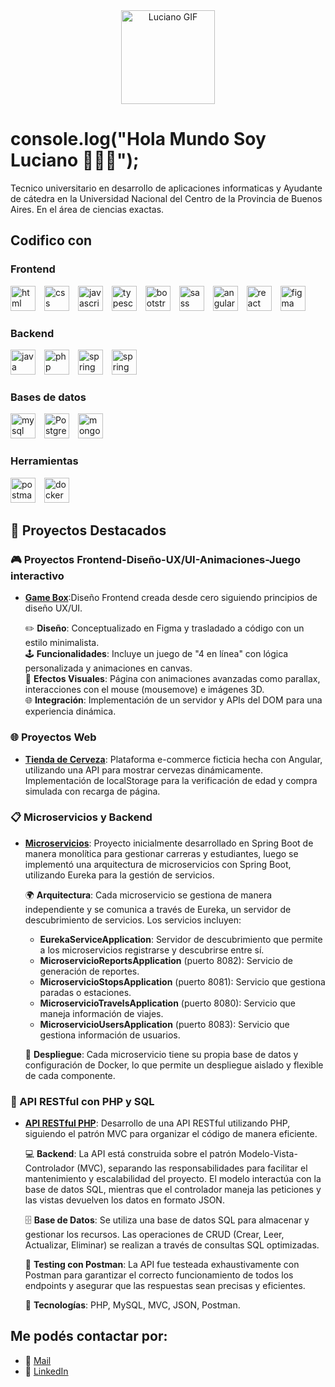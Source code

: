 <div align="center">
  <img height="150" src="https://private-user-images.githubusercontent.com/74038190/250967624-b3fef2db-e671-4610-bb84-1d65533dc5fb.gif" alt="Luciano GIF" />
</div>

<h1 align="left">console.log("Hola Mundo Soy Luciano 👋👨‍💻");</h1>

<p align="left">Tecnico universitario en desarrollo de aplicaciones informaticas y Ayudante de cátedra en la Universidad Nacional del Centro de la Provincia de Buenos Aires. En el área de ciencias exactas.</p>

<h2 align="left">Codifico con</h2>

### Frontend
<div align="left">
  <img src="https://cdn.jsdelivr.net/gh/devicons/devicon/icons/html5/html5-original.svg" height="40" alt="html logo" style="margin-right: 10px;" />
  <img src="https://cdn.jsdelivr.net/gh/devicons/devicon/icons/css3/css3-original.svg" height="40" alt="css logo" style="margin-right: 10px;" />
  <img src="https://cdn.jsdelivr.net/gh/devicons/devicon/icons/javascript/javascript-original.svg" height="40" alt="javascript logo" style="margin-right: 10px;" />
  <img src="https://upload.wikimedia.org/wikipedia/commons/4/4c/Typescript_logo_2020.svg" height="40" alt="typescript logo" style="margin-right: 10px;" />
  <img src="https://cdn.jsdelivr.net/gh/devicons/devicon/icons/bootstrap/bootstrap-original.svg" height="40" alt="bootstrap logo" style="margin-right: 10px;" />
  <img src="https://sass-lang.com/assets/img/logos/logo.svg" height="40" alt="sass logo" style="margin-right: 10px;" />
  <img src="https://upload.wikimedia.org/wikipedia/commons/thumb/c/cf/Angular_full_color_logo.svg/2048px-Angular_full_color_logo.svg.png" height="40" alt="angular logo" style="margin-right: 10px;" />
  <img src="https://ipaginaweb.com/wp-content/uploads/react-300x300.png" height="40" alt="react logo" style="margin-right: 10px;" />
  <img src="https://cdn4.iconfinder.com/data/icons/logos-brands-in-colors/3000/figma-logo-512.png" height="40" alt="figma logo" style="margin-right: 10px;" />
</div>

### Backend
<div align="left">
  <img src="https://cdn.jsdelivr.net/gh/devicons/devicon/icons/java/java-original.svg" height="40" alt="java logo" style="margin-right: 10px;" />
  <img src="https://cdn.jsdelivr.net/gh/devicons/devicon/icons/php/php-original.svg" height="40" alt="php logo" style="margin-right: 10px;" />
  <img src="https://cdn.jsdelivr.net/gh/devicons/devicon/icons/spring/spring-original.svg" height="40" alt="spring logo" style="margin-right: 10px;" />
  <img src="https://cdn.jsdelivr.net/gh/devicons/devicon/icons/spring/spring-original-wordmark.svg" height="40" alt="spring boot logo" style="margin-right: 10px;" />
</div>

### Bases de datos
<div align="left">
  <img src="https://cdn.jsdelivr.net/gh/devicons/devicon/icons/mysql/mysql-original.svg" height="40" alt="mysql logo" style="margin-right: 10px;" />
  <img src="https://cdn.jsdelivr.net/gh/devicons/devicon/icons/postgresql/postgresql-original.svg" height="40" alt="PostgreSQL logo" style="margin-right: 10px;" />
  <img src="https://cdn.jsdelivr.net/gh/devicons/devicon/icons/mongodb/mongodb-original.svg" height="40" alt="mongodb logo" style="margin-right: 10px;" />
</div>

### Herramientas
<div align="left">
  <img src="https://cdn.worldvectorlogo.com/logos/postman.svg" height="40" alt="postman logo" style="margin-right: 10px;" />
  <img src="https://cdn.jsdelivr.net/gh/devicons/devicon/icons/docker/docker-original.svg" height="40" alt="docker logo" style="margin-right: 10px;" />
</div>


<h2 align="left">🌟 Proyectos Destacados</h2>

### 🎮 Proyectos Frontend-Diseño-UX/UI-Animaciones-Juego interactivo
- [**Game Box**](https://github.com/LucianoOroquietam/Interfaces-TPE-Grupo2):Diseño Frontend creada desde cero siguiendo principios de diseño UX/UI.

  ✏️ **Diseño**: Conceptualizado en Figma y trasladado a código con un estilo minimalista.  
  🕹️ **Funcionalidades**: Incluye un juego de "4 en línea" con lógica personalizada y animaciones en canvas.  
  🌟 **Efectos Visuales**: Página con animaciones avanzadas como parallax, interacciones con el mouse (mousemove) e imágenes 3D.  
  🌐 **Integración**: Implementación de un servidor y APIs del DOM para una experiencia dinámica.

### 🌐 Proyectos Web
- [**Tienda de Cerveza**](https://github.com/LucianoOroquietam/proyecto-angular): Plataforma e-commerce ficticia hecha con Angular, utilizando una API para mostrar cervezas dinámicamente. Implementación de localStorage para la verificación de edad y compra simulada con recarga de página.

### 📋 Microservicios y Backend
- [**Microservicios**](https://github.com/LucianoOroquietam/Microservicios-Spring-boot): Proyecto inicialmente desarrollado en Spring Boot de manera monolítica para gestionar carreras y estudiantes, luego se implementó una arquitectura de microservicios con Spring Boot, utilizando Eureka para la gestión de servicios.

  🌍 **Arquitectura**: Cada microservicio se gestiona de manera independiente y se comunica a través de Eureka, un servidor de descubrimiento de servicios. Los servicios incluyen:
  - **EurekaServiceApplication**: Servidor de descubrimiento que permite a los microservicios registrarse y descubrirse entre sí.
  - **MicroservicioReportsApplication** (puerto 8082): Servicio de generación de reportes.
  - **MicroservicioStopsApplication** (puerto 8081): Servicio que gestiona paradas o estaciones.
  - **MicroservicioTravelsApplication** (puerto 8080): Servicio que maneja información de viajes.
  - **MicroservicioUsersApplication** (puerto 8083): Servicio que gestiona información de usuarios.

  🐳 **Despliegue**: Cada microservicio tiene su propia base de datos y configuración de Docker, lo que permite un despliegue aislado y flexible de cada componente.


### 📡 API RESTful con PHP y SQL
- [**API RESTful PHP**](https://github.com/LucianoOroquietam/api-rest-full): Desarrollo de una API RESTful utilizando PHP, siguiendo el patrón MVC para organizar el código de manera eficiente.

  💻 **Backend**: La API está construida sobre el patrón Modelo-Vista-Controlador (MVC), separando las responsabilidades para facilitar el mantenimiento y escalabilidad del proyecto. El modelo interactúa con la base de datos SQL, mientras que el controlador maneja las peticiones y las vistas devuelven los datos en formato JSON.

  🗄️ **Base de Datos**: Se utiliza una base de datos SQL para almacenar y gestionar los recursos. Las operaciones de CRUD (Crear, Leer, Actualizar, Eliminar) se realizan a través de consultas SQL optimizadas.

  🧪 **Testing con Postman**: La API fue testeada exhaustivamente con Postman para garantizar el correcto funcionamiento de todos los endpoints y asegurar que las respuestas sean precisas y eficientes.

  🔧 **Tecnologías**: PHP, MySQL, MVC, JSON, Postman.



<h2 align="left">Me podés contactar por:</h2>
<ul>
  <li>📩 <a href="mailto:oroquietaluciano@gmail.com">Mail</a></li>
  <li>💼 <a href="https://www.linkedin.com/in/luciano-oroquieta/">LinkedIn</a></li>
</ul>
